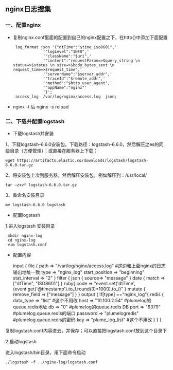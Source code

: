 ## nginx日志搜集

### 一、配置nginx

* 复制nginx.conf里面的配置到自己的nginx配置之下，在http{}中添加下面配置

       log_format json '{"dtTime":"$time_iso8601",'
                   '"logLevel":"INFO",'
                   '"className":"$uri",'
                   '"content":"requestParam=>$query_string \n status=>$status \n size=>$body_bytes_sent \n request_time=>$request_time",'
                   '"serverName":"$server_addr",'
                   '"traceId":"$remote_addr",'
                   '"method":"$http_user_agent",'
                   '"appName":"nginx"'
                   '}';
       access_log  /var/log/nginx/access.log  json;

* nginx -t 后 nginx  -s reload  

### 二、下载并配置logstash

* 下载logstash并安装

1、下载logstash-6.6.0安装包，下载路径：logstash-6.6.0，然后解压之es的同级目录（方便管理）；或直接在服务器上下载：

    wget https://artifacts.elastic.co/downloads/logstash/logstash-6.6.0.tar.gz

2、将安装包上次到服务器，然后解压安装包，例如解压到：/usr/local/

    tar –zxvf logstash-6.6.0.tar.gz 

3、重命名安装目录
     
    mv logstash-6.6.0 logstash

* 配置logstash

1.进入logstash 安装目录

     mkdir nginx-log
     cd nginx-log
     vim logstash.conf

   * 配置内容


     input {
        file {
                path => "/var/log/nginx/access.log" #这边和上面nginx的日志输出地址一致
                type => "nginx_log"
                start_position => "beginning"
                stat_interval => "2"
        }
     filter {
         json {
               source=> "message"
           }
         date {
               match => ["dtTime", "ISO8601"]
              }
         ruby{
               code => "event.set('dtTime',(event.get('@timestamp').to_f.round(3)*1000).to_i)"
             }
         mutate {
               remove_field => ["message"]
             }
       }
      output {
         if[type] =="nginx_log"{
                redis {
                        data_type => "list" #这个不用改
                        host => "10.100.2.54" #plumelog的queue.redis地址
                        db => "0" #plumelog的queue.redis DB
                        port => "6379" #plumelog.queue.redis的端口
                        password => "plumelogredis" #plumelog.queue.redis的密码
                        key => "plume_log_list" #这个不用改
                }
        }
    }
                 


复制logstash.conf内容进去，并保存；可以直接把logstash.conf放到这个目录下

2.启动logstash

进入logstash/bin目录，用下面命令启动

    ./logstash -f ../nginx-log/logstash.conf
     